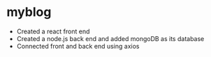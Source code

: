 # myblog

- Created a react front end 
- Created a node.js back end and added mongoDB as its database
- Connected front and back end using axios 
